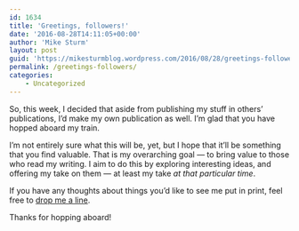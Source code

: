 ```yaml
---
id: 1634
title: 'Greetings, followers!'
date: '2016-08-28T14:11:05+00:00'
author: 'Mike Sturm'
layout: post
guid: 'https://mikesturmblog.wordpress.com/2016/08/28/greetings-followers/'
permalink: /greetings-followers/
categories:
    - Uncategorized
---
```


So, this week, I decided that aside from publishing my stuff in others’ publications, I’d make my own publication as well. I’m glad that you have hopped aboard my train.

I’m not entirely sure what this will be, yet, but I hope that it’ll be something that you find valuable. That is my overarching goal — to bring value to those who read my writing. I aim to do this by exploring interesting ideas, and offering my take on them — at least my take *at that particular time*.

If you have any thoughts about things you’d like to see me put in print, feel free to [drop me a line](mailto:mike@yourfool.com).

Thanks for hopping aboard!